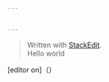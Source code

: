 ```yaml
---


---
```


<blockquote>
<p>Written with <a href="https://stackedit.io/">StackEdit</a>.<br>
Hello world</p>
</blockquote>

[editor on]（）
<!--stackedit_data:
eyJoaXN0b3J5IjpbLTE3MTA1NzAwMDVdfQ==
-->